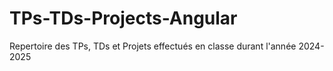 # TPs-TDs-Projects-Angular
Repertoire des TPs, TDs et Projets effectués en classe durant l'année 2024-2025
